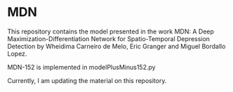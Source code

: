# MDN
This repository contains the model presented in the work MDN: A Deep Maximization-Differentiation Network for Spatio-Temporal Depression
Detection by Wheidima Carneiro de Melo, Eric Granger and Miguel Bordallo Lopez.

MDN-152 is implemented in modelPlusMinus152.py

Currently, I am updating the material on this repository.

